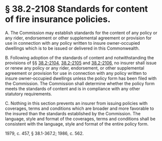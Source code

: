 # § 38.2-2108 Standards for content of fire insurance policies.

<p>A. The Commission may establish standards for the content of any policy or any rider, endorsement or other supplemental agreement or provision for use in connection with any policy written to insure owner-occupied dwellings which is to be issued or delivered in this Commonwealth.</p><p>B. Following adoption of the standards of content and notwithstanding the provisions of §§ <a href='http://law.lis.virginia.gov/vacode/38.2-2104/'>38.2-2104</a>, <a href='http://law.lis.virginia.gov/vacode/38.2-2105/'>38.2-2105</a> and <a href='http://law.lis.virginia.gov/vacode/38.2-2106/'>38.2-2106</a>, no insurer shall issue or renew any policy or any rider, endorsement, or other supplemental agreement or provision for use in connection with any policy written to insure owner-occupied dwellings unless the policy form has been filed with the Commission. The Commission shall determine whether the policy form meets the standards of content and is in compliance with any other statutory requirements.</p><p>C. Nothing in this section prevents an insurer from issuing policies with coverages, terms and conditions which are broader and more favorable to the insured than the standards established by the Commission. The language, style and format of the coverages, terms and conditions shall be consistent with the language, style and format of the entire policy form.</p><p>1979, c. 457, § 38.1-367.2; 1986, c. 562.</p>